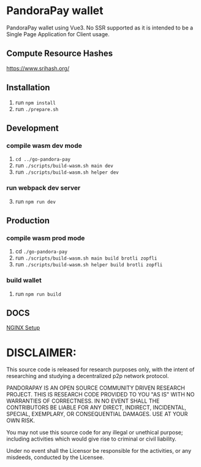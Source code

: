 # PandoraPay wallet

PandoraPay wallet using Vue3. No SSR supported as it is intended to be a Single Page Application for Client usage.

## Compute Resource Hashes
https://www.srihash.org/

## Installation

1. run `npm install`
2. run `./prepare.sh`

## Development

### compile wasm dev mode

1. `cd ../go-pandora-pay`
2. run `./scripts/build-wasm.sh main dev`
3. run `./scripts/build-wasm.sh helper dev`

### run webpack dev server 
3. run `npm run dev`

## Production

### compile wasm prod mode
1. cd `./go-pandora-pay`
2. run `./scripts/build-wasm.sh main build brotli zopfli`
3. run `./scripts/build-wasm.sh helper build brotli zopfli`

### build wallet
1. run `npm run build`

## DOCS

[NGINX Setup](/wiki/nginx.md)

# DISCLAIMER:
This source code is released for research purposes only, with the intent of researching and studying a decentralized p2p network protocol.

PANDORAPAY IS AN OPEN SOURCE COMMUNITY DRIVEN RESEARCH PROJECT. THIS IS RESEARCH CODE PROVIDED TO YOU "AS IS" WITH NO WARRANTIES OF CORRECTNESS. IN NO EVENT SHALL THE CONTRIBUTORS BE LIABLE FOR ANY DIRECT, INDIRECT, INCIDENTAL, SPECIAL, EXEMPLARY, OR CONSEQUENTIAL DAMAGES. USE AT YOUR OWN RISK.

You may not use this source code for any illegal or unethical purpose; including activities which would give rise to criminal or civil liability.

Under no event shall the Licensor be responsible for the activities, or any misdeeds, conducted by the Licensee.
